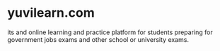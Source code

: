 # yuvilearn.com
its and online learning and practice platform for students preparing for government jobs exams and other school or university exams.

